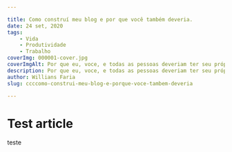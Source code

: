 ```yaml
---

title: Como construí meu blog e por que você também deveria.
date: 24 set, 2020
tags:
    - Vida
    - Produtividade
    - Trabalho
coverImg: 000001-cover.jpg
coverImgAlt: Por que eu, voce, e todas as pessoas deveriam ter seu próprio blog.
description: Por que eu, voce, e todas as pessoas deveriam ter seu próprio blog.
author: Willians Faria
slug: ccccomo-construi-meu-blog-e-porque-voce-tambem-deveria

---
```


# Test article

teste
